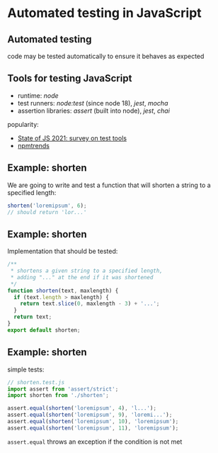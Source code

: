 # Automated testing in JavaScript

## Automated testing

code may be tested automatically to ensure it behaves as expected

## Tools for testing JavaScript

- runtime: _node_
- test runners: _node:test_ (since node 18), _jest_, _mocha_
- assertion libraries: _assert_ (built into node), _jest_, _chai_

popularity:

- [State of JS 2021: survey on test tools](https://2021.stateofjs.com/en-US/libraries/testing/)
- [npmtrends](https://www.npmtrends.com/jest-vs-mocha-vs-chai-vs-jasmine)

## Example: shorten

We are going to write and test a function that will shorten a string to a specified length:

```js
shorten('loremipsum', 6);
// should return 'lor...'
```

## Example: shorten

Implementation that should be tested:

```js
/**
 * shortens a given string to a specified length,
 * adding "..." at the end if it was shortened
 */
function shorten(text, maxlength) {
  if (text.length > maxlength) {
    return text.slice(0, maxlength - 3) + '...';
  }
  return text;
}
export default shorten;
```

## Example: shorten

simple tests:

```js
// shorten.test.js
import assert from 'assert/strict';
import shorten from './shorten';

assert.equal(shorten('loremipsum', 4), 'l...');
assert.equal(shorten('loremipsum', 9), 'loremi...');
assert.equal(shorten('loremipsum', 10), 'loremipsum');
assert.equal(shorten('loremipsum', 11), 'loremipsum');
```

`assert.equal` throws an exception if the condition is not met
